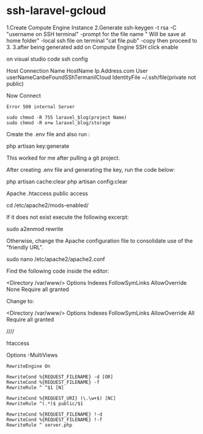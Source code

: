 # ssh-laravel-gcloud

1.Create Compute Engine Instance
2.Generate ssh-keygen -t rsa  -C "username on SSH terminal"
  -prompt for the file name " Will be save at home folder"
  -local ssh file on terminal "cat file.pub"
  -copy then proceed to 3.
3.after being generated add on Compute Engine SSH click enable

on visual studio code ssh config 

Host Connection Name
    HostName Ip.Address.com
    User userNameCanbeFoundSShTermanilCloud
    IdentityFile ~/.ssh/file(private not public)
    
Now Connect
    
    Error 500 internal Server
    
    sudo chmod -R 755 laravel_blog(project Name)
    sudo chmod -R o+w laravel_blog/storage
    

Create the .env file and also run :

php artisan key:generate

This worked for me after pulling a git project.

After creating .env file and generating the key, run the code below:

php artisan cache:clear 
php artisan config:clear


    
    
Apache .htaccess public access


cd /etc/apache2/mods-enabled/

If it does not exist execute the following excerpt:

sudo a2enmod rewrite

Otherwise, change the Apache configuration file to consolidate use of the "friendly URL".

sudo nano /etc/apache2/apache2.conf

Find the following code inside the editor:

<Directory /var/www/> 
   Options Indexes FollowSymLinks
   AllowOverride None
   Require all granted
</Directory> 

Change to:

<Directory /var/www/> 
    Options Indexes FollowSymLinks
    AllowOverride All
    Require all granted
</Directory>

////

htaccess

<IfModule mod_rewrite.c>
    <IfModule mod_negotiation.c>
        Options -MultiViews
    </IfModule>

    RewriteEngine On

    RewriteCond %{REQUEST_FILENAME} -d [OR]
    RewriteCond %{REQUEST_FILENAME} -f
    RewriteRule ^ ^$1 [N]

    RewriteCond %{REQUEST_URI} (\.\w+$) [NC]
    RewriteRule ^(.*)$ public/$1 

    RewriteCond %{REQUEST_FILENAME} !-d
    RewriteCond %{REQUEST_FILENAME} !-f
    RewriteRule ^ server.php
</IfModule>

